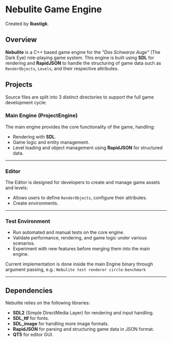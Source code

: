 # Nebulite Game Engine
Created by **lbastigk**.

## Overview

**Nebulite** is a C++ based game engine for the _"Das Schwarze Auge"_ (The Dark Eye) role-playing game system. This engine is built using **SDL** for rendering and **RapidJSON** to handle the structuring of game data such as `RenderObjects`, `Levels`, and their respective attributes.

## Projects

Source files are split into 3 distinct directories to support the full game development cycle:

### Main Engine (ProjectEngine)

The main engine provides the core functionality of the game, handling:

- Rendering with **SDL**.
- Game logic and entity management.
- Level loading and object management using **RapidJSON** for structured data.

---

### Editor

The Editor is designed for developers to create and manage game assets and levels:

- Allows users to define `RenderObjects`, configure their attributes.
- Create environments.

---

### Test Environment

- Run automated and manual tests on the core engine.
- Validate performance, rendering, and game logic under various scenarios.
- Experiment with new features before merging them into the main engine.

Current implementation is done inside the main Engine binary through argument passing, e.g.:
`Nebulite test renderer circle-benchmark`

---

## Dependencies

Nebulite relies on the following libraries:

- **SDL2** (Simple DirectMedia Layer) for rendering and input handling.
- **SDL_ttf** for fonts.
- **SDL_image** for handling more image formats.
- **RapidJSON** for parsing and structuring game data in JSON format.
- **QT5** for editor GUI.



